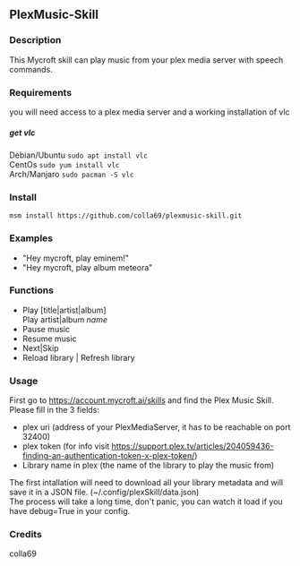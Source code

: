 ## PlexMusic-Skill

### Description

This Mycroft skill can play music from your plex media server with speech commands.

### Requirements
  you will need access to a plex media server and a working installation of vlc
  
  ##### get vlc
  Debian/Ubuntu `sudo apt install vlc`  
  CentOs        `sudo yum install vlc`  
  Arch/Manjaro  `sudo pacman -S vlc`   
    
### Install
  `msm install https://github.com/colla69/plexmusic-skill.git`
  
### Examples
 - "Hey mycroft, play eminem!"
 - "Hey mycroft, play album meteora"
 
### Functions
  - Play [title|artist|album] <br>
    Play artist|album *name*    
  - Pause music
  - Resume music
  - Next|Skip
  - Reload library | Refresh library 

### Usage
  First go to https://account.mycroft.ai/skills and find the Plex Music Skill.<br>
  Please fill in the 3 fields:
   - plex uri (address of your PlexMediaServer, it has to be reachable on port 32400)
   - plex token (for info visit https://support.plex.tv/articles/204059436-finding-an-authentication-token-x-plex-token/)
   - Library name in plex  (the name of the library to play the music from)
  
  The first intallation will need to download all your library metadata and will save it in a JSON file. 
  (~/.config/plexSkill/data.json) <br> 
  The process will take a long time, don't panic, you can watch it load if you have debug=True in your config. 

### Credits
colla69


